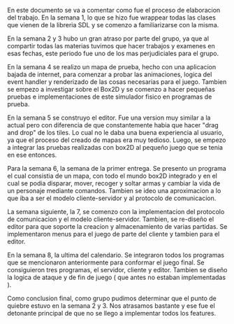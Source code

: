 En este documento se va a comentar como fue el proceso de elaboracion del trabajo.
En la semana 1, lo que se hizo fue wrappear todas las clases que vienen de la libreria SDL y se comenzo a familiarizarse con la misma.

En la semana 2 y 3 hubo un gran atraso por parte del grupo, ya que al compartir todas las materias tuvimos que hacer trabajos y examenes en esas fechas, este periodo fue uno de los mas perjudiciales para el grupo.

En la semana 4 se realizo un mapa de prueba, hecho con una aplicacion bajada de internet, para comenzar a probar las animaciones, logica del event handler y renderizado de las cosas necesarias para el juego. Tambien se empezo a investigar sobre el Box2D y se comenzo a hacer pequeñas pruebas e implementaciones de este simulador fisico en programas de prueba.

En la semana 5 se construyo el editor. Fue una version muy similar a la actual pero con diferencia de que constantemente habia que hacer "drag and drop" de los tiles. Lo cual no le daba una buena experiencia al usuario, ya que el proceso del creado de mapas era muy tedioso. Luego, se empezo a integrar las pruebas realizadas con box2D al pequeño juego que se tenia en ese entonces.

Para la semana 6, la semana de la primer entrega. Se presento un programa el cual consistia de un mapa, con todo el mundo box2D integrado y en el cual se podia disparar, mover, recoger y soltar armas y cambiar la vida de un personaje mediante comandos. Tambien se ideo una aproximacion a lo que iba a ser el modelo cliente-servidor y al protocolo de comunicacion.

La semana siguiente, la 7, se comenzo con la implementacion del protocolo de comunicacion y el modelo cliente-servidor. Tambien, se re-diseño el editor para que soporte la creacion y almacenamiento de varias partidas. Se implementaron menus para el juego de parte del cliente y tambien para el editor.

En la semana 8, la ultima del calendario. Se integraron todos los programas que se mencionaron anteriormente para conformar el juego final. Se consiguieron tres programas, el servidor, cliente y editor. Tambien se diseño la logica de ataque y de fin de juego ( que antes no estaban implementadas ).

Como conclusion final, como grupo pudimos determinar que el punto de quiebre estuvo en la semana 2 y 3. Nos atrasamos bastante y ese fue el detonante principal de que no se llego a implementar todos los features. 
